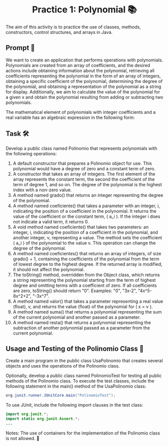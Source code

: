 <h1 align="center">Practice 1: Polynomial 📚</h1>

The aim of this activity is to practice the use of classes, methods, constructors, control structures, and arrays in Java.

## Prompt 📝

We want to create an application that performs operations with polynomials. Polynomials are created from an array of coefficients, and the desired actions include obtaining information about the polynomial, retrieving all coefficients representing the polynomial in the form of an array of integers, obtaining a specific coefficient of the polynomial, determining the degree of the polynomial, and obtaining a representation of the polynomial as a string for display. Additionally, we aim to calculate the value of the polynomial for a given x and obtain the polynomial resulting from adding or subtracting two polynomials.

The mathematical element of polynomials with integer coefficients and a real variable has an algebraic expression in the following form:

## Task 🛠️
Develop a public class named Polinomio that represents polynomials with the following operations:

1. A default constructor that prepares a Polinomio object for use. This polynomial would have a degree of zero and a constant term of zero.
2. A constructor that takes an array of integers. The first element of the array represents the constant term, the second the coefficient of the term of degree 1, and so on. The degree of the polynomial is the highest index with a non-zero value.
3. A method named grado() that returns an integer representing the degree of the polynomial.
4. A method named coeficiente() that takes a parameter with an integer, i, indicating the position of a coefficient in the polynomial. It returns the value of the coefficient or the constant term, \( a_i \). If the integer i does not indicate a valid term, it returns 0.
5. A void method named coeficiente() that takes two parameters: an integer, i, indicating the position of a coefficient in the polynomial, and another integer, v, representing a value. The method sets the coefficient \( a_i \) of the polynomial to the value v. This operation can change the degree of the polynomial.
6. A method named coeficientes() that returns an array of integers, of size grado() + 1, containing the coefficients of the polynomial from the term of lowest degree to the highest degree. If the returned array is modified, it should not affect the polynomial.
7. The toString() method, overridden from the Object class, which returns a string representing the polynomial starting from the term of highest degree and omitting terms with a coefficient of zero. If all coefficients are zero, toString() should return "0". Examples: "0", "3x-2", "4x^5-8x^2+2", "-3x^7".
8. A method named valor() that takes a parameter representing a real value (float), v, and returns the value (float) of the polynomial for \( x = v \).
9. A method named suma() that returns a polynomial representing the sum of the current polynomial and another passed as a parameter.
10. A method named resta() that returns a polynomial representing the subtraction of another polynomial passed as a parameter from the current polynomial.

## Usage and Testing of the Polinomio Class 🚀
Create a main program in the public class UsaPolinomio that creates several objects and uses the operations of the Polinomio class.

Optionally, develop a public class named PolinomioTest for testing all public methods of the Polinomio class. To execute the test classes, include the following statement in the main() method of the UsaPolinomio class:

```java
org.junit.runner.JUnitCore.main("PolinomioTest");
```

To use JUnit, include the following import clauses in the test class:

```java
import org.junit.*;
import static org.junit.Assert.*;
...
```

Notes:
The use of containers for the implementation of the Polinomio class is not allowed. 🚫
